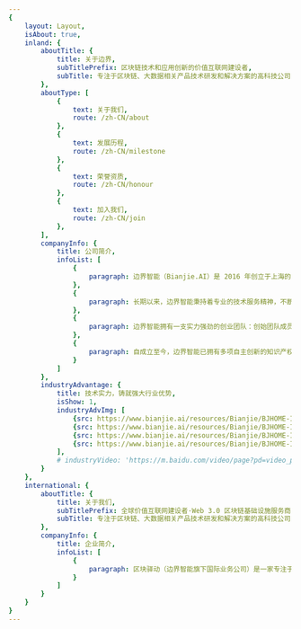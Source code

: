 ```yaml
---
{
    layout: Layout,
    isAbout: true,
    inland: {
        aboutTitle: {
            title: 关于边界,
            subTitlePrefix: 区块链技术和应用创新的价值互联网建设者,
            subTitle: 专注于区块链、大数据相关产品技术研发和解决方案的⾼科技公司
        },
        aboutType: [
            {
                text: 关于我们,
                route: /zh-CN/about
            },
            {
                text: 发展历程,
                route: /zh-CN/milestone
            },
            {
                text: 荣誉资质,
                route: /zh-CN/honour
            },
            {
                text: 加入我们,
                route: /zh-CN/join
            },
        ],
        companyInfo: {
            title: 公司简介,
            infoList: [
                {
                    paragraph: 边界智能（Bianjie.AI）是 2016 年创立于上海的国家高新技术企业和专精特新企业，同时也是以香港为全球总部、服务国际市场的区块链技术创新团队。边界智能专注于区块链技术支持的下一代互联网（Web3）应用服务，以区块链跨链、NFT 技术及大数据隐私保护技术为核心，自主研发了支持分布式商业系统的多链跨链分布式应用服务平台AVATA、开放许可链文昌链、企业级基础链 IRITA等核心产品，在 Web3 、元宇宙、数字银行、跨境贸易、大数据隐私保护等领域持续推进创新与合规并举的应用落地，创造商业价值。在坚持自主创新的同时，边界智能还积极参与全球开源协作，受邀为包括 Cosmos/IRISHUB 等在内的全球多个区块链网络贡献跨链领域核心代码，致力于构建全球互联互通价值互联网。
                },
                {
                    paragraph: 长期以来，边界智能秉持着专业的技术服务精神，不断更新升级核心产品和服务体系，持续带来具有引领性和推动性的区块链技术创新和应用实践丰富成果。截至 2023 年 4 月，AVATA 及文昌链已经服务了近 3000分布式商业应用/项目上线运营。作为 Cosmos/IRISHUB 核心技术贡献者，边界智能始终深耕跨链技术领域，其开发的开源代码被数十个全球区块链网络所采用，技术团队为 Cosmos SDK 贡献了 包括跨链NFT等协议设计及代码实现，并在Cosmos基金会支持下发起了2023年跨链NFT全球网络安全攻防大赛及应用创新黑客松活动。
                },
                {
                    paragraph: 边界智能拥有一支实力强劲的创业团队：创始团队成员曾在 IBM Watson 研究院、万向区块链、中国金融在线等国内外知名科技企业担任高管，有着长远的技术前瞻力、敏锐的市场洞察力和广阔的国际视野；核心研发成员毕业于卡内基梅隆大学（CMU）、马里兰大学（UMCP）、清华大学、复旦大学、上海交通大学、中国人民大学等全球一流学府，覆盖计算机工程、自动化、算法与软件开发等专业，在区块链技术研发及市场拓展方面均拥有深厚的经验积累和专业优势。
                },
                {
                    paragraph: 自成立至今，边界智能已拥有多项自主创新的知识产权，并参与了中国科协新一代信息技术系列丛书《区块链导论》等行业权威文献的编撰。边界智能已先后获得「上海市专精特新中小企业」「优秀区块链企业TOP 20」「最受投资人欢迎的区块链企业10强」「全国区块链技术应用精选案例专辑」「 中国区块链领军企业」「 福布斯中国 Web 3.0 创新先锋」「区块链优秀创业者」等数十项团队及个人荣誉，受到了来自行业、市场和社会的高度肯定。未来，边界智能也将始终秉承「专业、创新、开放」的价值观，以「成为全球备受尊重的区块链创新团队，构建全球互联互通商业价值互联网，为合作伙伴及行业创造深远价值」为企业愿景，持续推动应用区块链前沿技术服务全球实体经济。
                }
            ]
        },
        industryAdvantage: {
            title: 技术实力，铸就强大行业优势,
            isShow: 1,
            industryAdvImg: [
                {src: https://www.bianjie.ai/resources/Bianjie/BJHOME-IMAGE/about-us/1.png},
                {src: https://www.bianjie.ai/resources/Bianjie/BJHOME-IMAGE/about-us/2.png},
                {src: https://www.bianjie.ai/resources/Bianjie/BJHOME-IMAGE/about-us/3.png},
                {src: https://www.bianjie.ai/resources/Bianjie/BJHOME-IMAGE/about-us/4.png},
            ],
            # industryVideo: 'https://m.baidu.com/video/page?pd=video_page&nid=16636888572505741568&sign=4003613747986156398&word=%E6%AD%A3%E8%83%BD%E9%87%8F%E7%9F%AD%E8%A7%86%E9%A2%91%E4%B8%8B%E8%BD%BD&oword=%E6%AD%A3%E8%83%BD%E9%87%8F%E7%9F%AD%E8%A7%86%E9%A2%91%E4%B8%8B%E8%BD%BD&atn=index&frsrcid=4185&ext={%22jsy%22:1}&top={%22sfhs%22:1,%22_hold%22:2}&compilation_ext={%22hejiNid%22:%224360048695266897456%22,%22hjtab%22:1,%22compilation_id%22:%2213418543451505289897%22}&sl=4&fr0=A&fr1=A&lid=7881791165422909855&referlid=7881791165422909855&ms=1&frorder=1&_t=1630656217352'
        }
    },
    international: {
        aboutTitle: {
            title: 关于我们,
            subTitlePrefix: 全球价值互联网建设者·Web 3.0 区块链基础设施服务商,
            subTitle: 专注于区块链、大数据相关产品技术研发和解决方案的⾼科技公司
        },
        companyInfo: {
            title: 企业简介,
            infoList: [
                {
                    paragraph: 区块驿动（边界智能旗下国际业务公司）是一家专注于区块链技术及应用创新、大数据相关产品技术研发和解决方案的高科技企业，致力于打造全球领先的区块链行业全生命周期专业服务商。边界智能与区块链服务网络（BSN）、亚洲数字银行等全球伙伴深度合作，在跨链服务、数字金融、跨境贸易、元宇宙数字藏品等领域共同推进创新技术落地应用，服务全球实体经济。在坚持自主创新的同时，边界智能还受邀为多个全球区块链网络贡献跨链领域核心代码，是全球互联互通价值互联网的建设者。边界智能同时是全球区块链跨链开源技术的创新推动者，是全球著名开源跨链项目 COSMOS/IRISnet 的核心开发者。
                }
            ]
        }
    }
}
---
```

